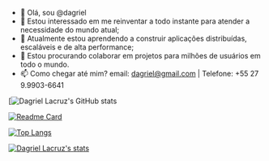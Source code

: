 - 👋 Olá, sou @dagriel
- 👀 Estou interessado em me reinventar a todo instante para atender a necessidade do mundo atual;
- 🌱 Atualmente estou aprendendo a construir aplicações distribuídas, escaláveis e de alta performance;
- 💞️ Estou procurando colaborar em projetos para milhões de usuários em todo o mundo.
- 📫 Como chegar até mim? email: dagriel@gmail.com | Telefone: +55 27 9.9903-6641

[![Dagriel Lacruz's GitHub stats](https://github-readme-stats-brown-eta-15.vercel.app/api?username=dagriel&hide=contribs,prs)

[![Readme Card](https://github-readme-stats-brown-eta-15.vercel.app/api?username=dagriel&repo=github-readme-stats)](https://github.com/dagriel/github-readme-stats)

[![Top Langs](https://github-readme-stats-brown-eta-15.vercel.app/api?username=dagriel)](https://github.com/dagriel/github-readme-stats)

[![Dagriel Lacruz's stats](github-readme-stats-brown-eta-15.vercel.app/api?username=dagriel)](https://github.com/dagriel/github-readme-stats)

<!---
dagriel/dagriel is a ✨ special ✨ repository because its `README.md` (this file) appears on your GitHub profile.
You can click the Preview link to take a look at your changes.
--->
